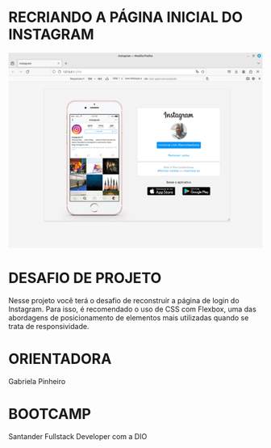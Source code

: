 

# RECRIANDO A PÁGINA INICIAL DO INSTAGRAM

![Imagem do Projeto](readme.png)

# DESAFIO DE PROJETO

Nesse projeto você terá o desafio de reconstruir a página de login do Instagram. Para isso, é recomendado o uso de CSS com Flexbox, uma das abordagens de posicionamento de elementos mais utilizadas quando se trata de responsividade. 


# ORIENTADORA

Gabriela Pinheiro 

# BOOTCAMP

Santander Fullstack Developer com a  DIO


